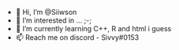 - 👋 Hi, I’m @Siiwson
- 👀 I’m interested in ... ;-;
- 🌱 I’m currently learning C++, R and html i guess
- 📫 Reach me on discord - Sivvy#0153
